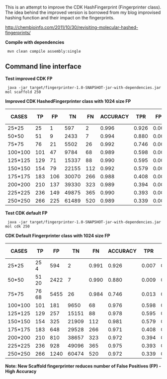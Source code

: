 This is an attempt to improve the CDK HashFingerprint (Fingerprinter class).
The idea behind the improved version is borrowed from my blog improvised hashing function and their impact on the fingerprints. 

http://chembioinfo.com/2011/10/30/revisiting-molecular-hashed-fingerprints/

**Compile with dependencies**

````
 mvn clean compile assembly:single
````

## Command line interface ##

**Test improved CDK FP**

````
 java -jar target/fingerprinter-1.0-SNAPSHOT-jar-with-dependencies.jar mol scaffold 250
````   

**Improved CDK HashedFingerprinter class with 1024 size FP**


CASES |	TP	| FP |	TN	| FN	|	ACCURACY	|	TPR	|	FPR	|	Time (mins)
------|----|----|----|----|----------|-----|-----|-------------
25*25	|	25	|1	|597|	2|	0.996|		0.926|	0.002|	0
50*50	|	51	|9|	2433	|7	|0.994|		0.880	|0.004|	0
75*75		|76	|21|	5502|	26	|0.992|		0.746	|0.004	|0
100*100	|	101	|47	|9784|	68|	0.989	|	0.598	|0.005	|0.01
125*125		|129	|71|	15337	|88|	0.990|		0.595	|0.005|	0.01
150*150		|154	|79|	22155	|112|	0.992	|	0.579	|0.004|	0.01
175*175	|	183	|106	|30070	|266	|0.988		|0.408	|0.004	|0.01
200*200	|	210	|137	|39330	|323|	0.989		|0.394|	0.004|	0.02
225*225	|	236	|149	|49875|	365	|0.990		|0.393	|0.003|	0.02
250*250		|266|	225	|61489	|520	|0.989|		0.339|	0.004|	0.02

**Test CDK default FP**
 
````
 java -jar target/fingerprinter-1.0-SNAPSHOT-jar-with-dependencies.jar mol cdk 250
````

**CDK Default Fingerprinter class with 1024 size FP**


CASES |	TP	| FP |	TN	| FN	|	ACCURACY	|	TPR	|	FPR	|	Time (mins)
------|----|----|----|----|----------|-----|-----|-------------
25*25	|	25	4	|594|	2|	0.991|		0.926|	0.007|	0
50*50	|	51	20|	2422|	7|	0.990	|	0.880 |	0.009|	0
75*75		|76	68|	5455|	26|	0.984|		0.746	|0.013|	0
100*100	|	101|	181	|9650|	68|	0.976		|0.598	|0.019|	0.01
125*125	|	129	|257	|15151	|88	|0.978		|0.595|	0.017	|0.01
150*150	|	154|	325	|21909	|112	|0.981		|0.579|	0.015|	0.01
175*175	|	183|	648	|29528	|266	|0.971		|0.408|	0.022|	0.01
200*200	|	210|	810	|38657	|323	|0.972		|0.394	|0.021	|0.02
225*225	|	236|	928	|49096	|365	|0.975		|0.393	|0.019	|0.02
250*250	|	266	|1240	|60474	|520|	0.972|		0.339	|0.021|	0.03


**Note: New Scaffold fingerprinter reduces number of False Positives (FP) - High Accuracy**
